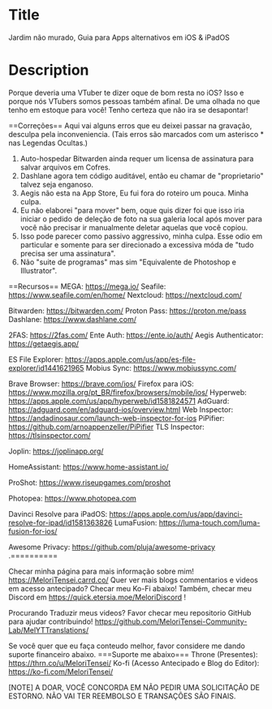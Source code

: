 # Title
Jardim não murado, Guia para Apps alternativos em iOS & iPadOS

# Description
Porque deveria uma VTuber te dizer oque de bom resta no iOS? Isso e porque nós VTubers somos pessoas também afinal. De uma olhada no que tenho em estoque para você! Tenho certeza que não ira se desapontar!

==Correções==
Aqui vai alguns erros que eu deixei passar na gravação, desculpa pela inconveniencia. (Tais erros são marcados com um asterisco * nas Legendas Ocultas.)
1) Auto-hospedar Bitwarden ainda requer um licensa de assinatura para salvar arquivos em Cofres.
2) Dashlane agora tem código auditável, então eu chamar de "proprietario" talvez seja enganoso.
3) Aegis não esta na App Store, Eu fui fora do roteiro um pouca. Minha culpa.
4) Eu não elaborei "para mover" bem, oque quis dizer foi que isso iria iniciar o pedido de deleção de foto na sua galeria local após mover para você não precisar ir manualmente deletar aquelas que você copiou.
5) Isso pode parecer como passivo aggressivo, minha culpa. Esse odio em particular e somente para ser direcionado a excessiva móda de "tudo precisa ser uma assinatura".
6) Não "suite de programas" mas sim "Equivalente de Photoshop e Illustrator".

==Recursos==
MEGA: https://mega.io/
Seafile: https://www.seafile.com/en/home/
Nextcloud: https://nextcloud.com/

Bitwarden: https://bitwarden.com/
Proton Pass: https://proton.me/pass
Dashlane: https://www.dashlane.com/

2FAS: https://2fas.com/
Ente Auth: https://ente.io/auth/
Aegis Authenticator: https://getaegis.app/

ES File Explorer: https://apps.apple.com/us/app/es-file-explorer/id1441621965
Mobius Sync: https://www.mobiussync.com/

Brave Browser: https://brave.com/ios/
Firefox para iOS: https://www.mozilla.org/pt_BR/firefox/browsers/mobile/ios/
Hyperweb: https://apps.apple.com/us/app/hyperweb/id1581824571
AdGuard: https://adguard.com/en/adguard-ios/overview.html
Web Inspector: https://andadinosaur.com/launch-web-inspector-for-ios
PiPifier: https://github.com/arnoappenzeller/PiPifier
TLS Inspector: https://tlsinspector.com/

Joplin: https://joplinapp.org/

HomeAssistant: https://www.home-assistant.io/

ProShot: https://www.riseupgames.com/proshot

Photopea: https://www.photopea.com

Davinci Resolve para iPadOS: https://apps.apple.com/us/app/davinci-resolve-for-ipad/id1581363826
LumaFusion: https://luma-touch.com/luma-fusion-for-ios/

Awesome Privacy: https://github.com/pluja/awesome-privacy
.==========

Checar minha página para mais informação sobre mim! https://MeloriTensei.carrd.co/
Quer ver mais blogs commentarios e videos em acesso antecipado? Checar meu Ko-Fi abaixo!
Também, checar meu Discord em https://quick.etersia.moe/MeloriDiscord !

Procurando Traduzir meus videos? Favor checar meu repositorio GitHub para ajudar contribuindo!
https://github.com/MeloriTensei-Community-Lab/MelYTTranslations/

Se você quer que eu faça conteudo melhor, favor considere me dando suporte financeiro abaixo.
===Suporte me abaixo===
Throne (Presentes): https://thrn.co/u/MeloriTensei/
Ko-fi (Acesso Antecipado e Blog do Editor): https://ko-fi.com/MeloriTensei/

[NOTE]
A DOAR, VOCÊ CONCORDA EM NÃO PEDIR UMA SOLICITAÇÃO DE ESTORNO. NÃO VAI TER REEMBOLSO E TRANSAÇÕES SÃO FINAIS.
